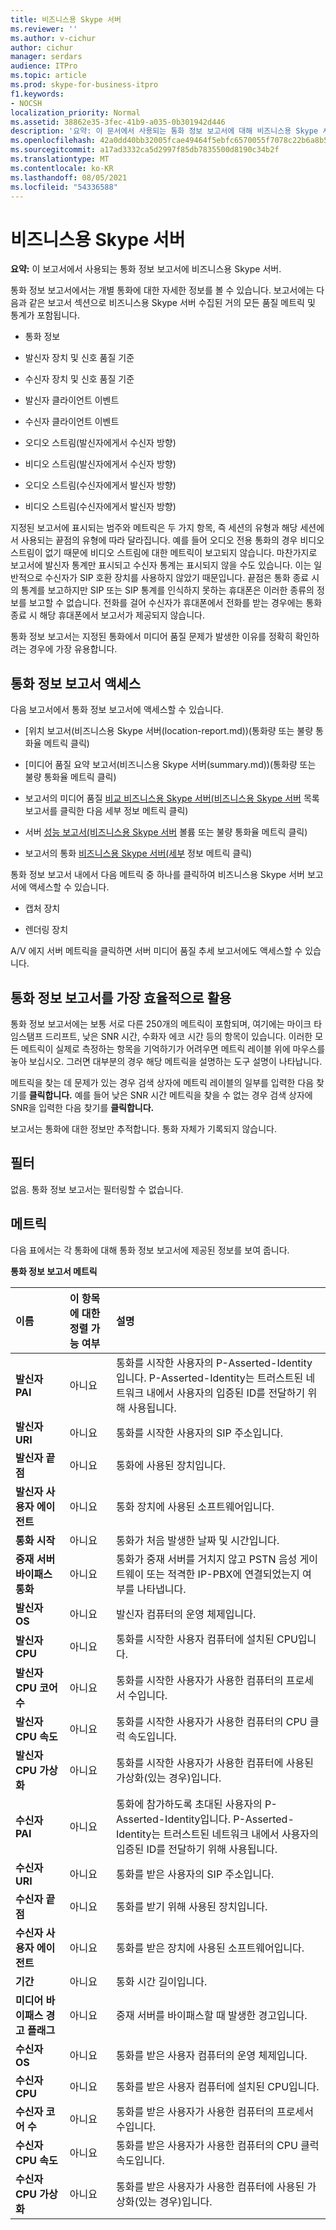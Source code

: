 ```yaml
---
title: 비즈니스용 Skype 서버
ms.reviewer: ''
ms.author: v-cichur
author: cichur
manager: serdars
audience: ITPro
ms.topic: article
ms.prod: skype-for-business-itpro
f1.keywords:
- NOCSH
localization_priority: Normal
ms.assetid: 38862e35-3fec-41b9-a035-0b301942d446
description: '요약: 이 문서에서 사용되는 통화 정보 보고서에 대해 비즈니스용 Skype 서버.'
ms.openlocfilehash: 42a0dd40bb32005fcae49464f5ebfc6570055f7078c22b6a8b5be6004793158b
ms.sourcegitcommit: a17ad3332ca5d2997f85db7835500d8190c34b2f
ms.translationtype: MT
ms.contentlocale: ko-KR
ms.lasthandoff: 08/05/2021
ms.locfileid: "54336588"
---
```

# <a name="call-detail-report-in-skype-for-business-server"></a>비즈니스용 Skype 서버
 
**요약:** 이 보고서에서 사용되는 통화 정보 보고서에 비즈니스용 Skype 서버.
  
통화 정보 보고서에서는 개별 통화에 대한 자세한 정보를 볼 수 있습니다. 보고서에는 다음과 같은 보고서 섹션으로 비즈니스용 Skype 서버 수집된 거의 모든 품질 메트릭 및 통계가 포함됩니다.
  
- 통화 정보 
    
- 발신자 장치 및 신호 품질 기준
    
- 수신자 장치 및 신호 품질 기준
    
- 발신자 클라이언트 이벤트
    
- 수신자 클라이언트 이벤트
    
- 오디오 스트림(발신자에게서 수신자 방향)
    
- 비디오 스트림(발신자에게서 수신자 방향)
    
- 오디오 스트림(수신자에게서 발신자 방향)
    
- 비디오 스트림(수신자에게서 발신자 방향)
    
지정된 보고서에 표시되는 범주와 메트릭은 두 가지 항목, 즉 세션의 유형과 해당 세션에서 사용되는 끝점의 유형에 따라 달라집니다. 예를 들어 오디오 전용 통화의 경우 비디오 스트림이 없기 때문에 비디오 스트림에 대한 메트릭이 보고되지 않습니다. 마찬가지로 보고서에 발신자 통계만 표시되고 수신자 통계는 표시되지 않을 수도 있습니다. 이는 일반적으로 수신자가 SIP 호환 장치를 사용하지 않았기 때문입니다. 끝점은 통화 종료 시의 통계를 보고하지만 SIP 또는 SIP 통계를 인식하지 못하는 휴대폰은 이러한 종류의 정보를 보고할 수 없습니다. 전화를 걸어 수신자가 휴대폰에서 전화를 받는 경우에는 통화 종료 시 해당 휴대폰에서 보고서가 제공되지 않습니다.
  
통화 정보 보고서는 지정된 통화에서 미디어 품질 문제가 발생한 이유를 정확히 확인하려는 경우에 가장 유용합니다.
  
## <a name="accessing-the-call-detail-report"></a>통화 정보 보고서 액세스

다음 보고서에서 통화 정보 보고서에 액세스할 수 있습니다.
  
- [위치 보고서(비즈니스용 Skype 서버(location-report.md))(통화량 또는 불량 통화율 메트릭 클릭)
    
- [미디어 품질 요약 보고서(비즈니스용 Skype 서버(summary.md))(통화량 또는 불량 통화율 메트릭 클릭)
    
- 보고서의 미디어 품질 [비교 비즈니스용 Skype 서버(비즈니스용 Skype 서버](comparison.md) 목록 [](call-list-report-0.md) 보고서를 클릭한 다음 세부 정보 메트릭 클릭)
    
- 서버 [성능 보고서(비즈니스용 Skype 서버](server-performance.md) 볼륨 또는 불량 통화율 메트릭 클릭)
    
- 보고서의 통화 [비즈니스용 Skype 서버(세부](call-list-report-0.md) 정보 메트릭 클릭)
    
통화 정보 보고서 내에서 다음 [](device-report.md) 메트릭 중 하나를 클릭하여 비즈니스용 Skype 서버 보고서에 액세스할 수 있습니다.
  
- 캡처 장치
    
- 렌더링 장치
    
A/V 에지 서버 메트릭을 클릭하면 서버 미디어 품질 추세 보고서에도 액세스할 수 있습니다.
  
## <a name="making-the-best-use-of-the-call-detail-report"></a>통화 정보 보고서를 가장 효율적으로 활용

통화 정보 보고서에는 보통 서로 다른 250개의 메트릭이 포함되며, 여기에는 마이크 타임스탬프 드리프트, 낮은 SNR 시간, 수화자 에코 시간 등의 항목이 있습니다. 이러한 모든 메트릭이 실제로 측정하는 항목을 기억하기가 어려우면 메트릭 레이블 위에 마우스를 놓아 보십시오. 그러면 대부분의 경우 해당 메트릭을 설명하는 도구 설명이 나타납니다.
  
메트릭을 찾는 데 문제가 있는 경우 검색 상자에 메트릭 레이블의 일부를 입력한 다음 찾기를 **클릭합니다.** 예를 들어 낮은 SNR 시간 메트릭을 찾을 수 없는 경우 검색 상자에 SNR을 입력한 다음 찾기를 **클릭합니다.**
  
보고서는 통화에 대한 정보만 추적합니다. 통화 자체가 기록되지 않습니다.
  
## <a name="filters"></a>필터

없음. 통화 정보 보고서는 필터링할 수 없습니다.
  
## <a name="metrics"></a>메트릭

다음 표에서는 각 통화에 대해 통화 정보 보고서에 제공된 정보를 보여 줍니다.
  
**통화 정보 보고서 메트릭**

|**이름**|**이 항목에 대한 정렬 가능 여부**|**설명**|
|:-----|:-----|:-----|
|**발신자 PAI** <br/> |아니요  <br/> |통화를 시작한 사용자의 P-Asserted-Identity입니다. P-Asserted-Identity는 트러스트된 네트워크 내에서 사용자의 입증된 ID를 전달하기 위해 사용됩니다.  <br/> |
|**발신자 URI** <br/> |아니요  <br/> |통화를 시작한 사용자의 SIP 주소입니다.  <br/> |
|**발신자 끝점** <br/> |아니요  <br/> |통화에 사용된 장치입니다.  <br/> |
|**발신자 사용자 에이전트** <br/> |아니요  <br/> |통화 장치에 사용된 소프트웨어입니다.  <br/> |
|**통화 시작** <br/> |아니요  <br/> |통화가 처음 발생한 날짜 및 시간입니다.  <br/> |
|**중재 서버 바이패스 통화** <br/> |아니요  <br/> |통화가 중재 서버를 거치지 않고 PSTN 음성 게이트웨이 또는 적격한 IP-PBX에 연결되었는지 여부를 나타냅니다.  <br/> |
|**발신자 OS** <br/> |아니요  <br/> |발신자 컴퓨터의 운영 체제입니다.  <br/> |
|**발신자 CPU** <br/> |아니요  <br/> |통화를 시작한 사용자 컴퓨터에 설치된 CPU입니다.  <br/> |
|**발신자 CPU 코어 수** <br/> |아니요  <br/> |통화를 시작한 사용자가 사용한 컴퓨터의 프로세서 수입니다.  <br/> |
|**발신자 CPU 속도** <br/> |아니요  <br/> |통화를 시작한 사용자가 사용한 컴퓨터의 CPU 클럭 속도입니다.  <br/> |
|**발신자 CPU 가상화** <br/> |아니요  <br/> |통화를 시작한 사용자가 사용한 컴퓨터에 사용된 가상화(있는 경우)입니다.  <br/> |
|**수신자 PAI** <br/> |아니요  <br/> |통화에 참가하도록 초대된 사용자의 P-Asserted-Identity입니다. P-Asserted-Identity는 트러스트된 네트워크 내에서 사용자의 입증된 ID를 전달하기 위해 사용됩니다.  <br/> |
|**수신자 URI** <br/> |아니요  <br/> |통화를 받은 사용자의 SIP 주소입니다.  <br/> |
|**수신자 끝점** <br/> |아니요  <br/> |통화를 받기 위해 사용된 장치입니다.  <br/> |
|**수신자 사용자 에이전트** <br/> |아니요  <br/> |통화를 받은 장치에 사용된 소프트웨어입니다.  <br/> |
|**기간** <br/> |아니요  <br/> |통화 시간 길이입니다.  <br/> |
|**미디어 바이패스 경고 플래그** <br/> |아니요  <br/> |중재 서버를 바이패스할 때 발생한 경고입니다.  <br/> |
|**수신자 OS** <br/> |아니요  <br/> |통화를 받은 사용자 컴퓨터의 운영 체제입니다.  <br/> |
|**수신자 CPU** <br/> |아니요  <br/> |통화를 받은 사용자 컴퓨터에 설치된 CPU입니다.  <br/> |
|**수신자 코어 수** <br/> |아니요  <br/> |통화를 받은 사용자가 사용한 컴퓨터의 프로세서 수입니다.  <br/> |
|**수신자 CPU 속도** <br/> |아니요  <br/> |통화를 받은 사용자가 사용한 컴퓨터의 CPU 클럭 속도입니다.  <br/> |
|**수신자 CPU 가상화** <br/> |아니요  <br/> |통화를 받은 사용자가 사용한 컴퓨터에 사용된 가상화(있는 경우)입니다.  <br/> |
   

